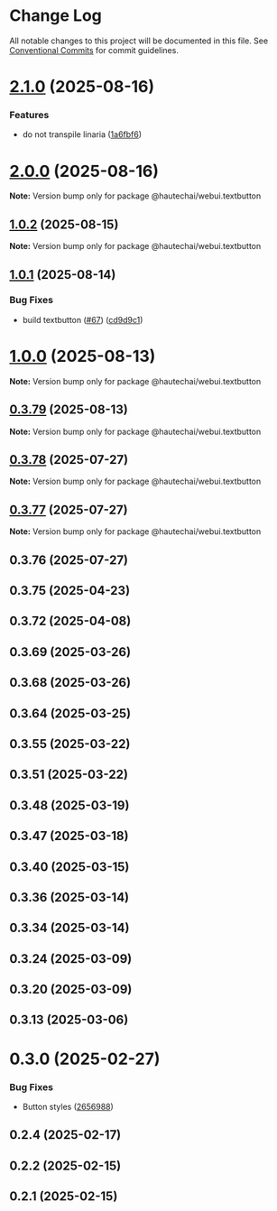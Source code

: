 # Change Log

All notable changes to this project will be documented in this file.
See [Conventional Commits](https://conventionalcommits.org) for commit guidelines.

# [2.1.0](https://github.com/HautechAI/webui/compare/@hautechai/webui.textbutton@1.0.2...@hautechai/webui.textbutton@2.1.0) (2025-08-16)

### Features

- do not transpile linaria ([1a6fbf6](https://github.com/HautechAI/webui/commit/1a6fbf6353a0e5028040006b5045170cf83f1ba0))

# [2.0.0](https://github.com/HautechAI/webui/compare/@hautechai/webui.textbutton@1.0.2...@hautechai/webui.textbutton@2.0.0) (2025-08-16)

**Note:** Version bump only for package @hautechai/webui.textbutton

## [1.0.2](https://github.com/HautechAI/webui/compare/@hautechai/webui.textbutton@1.0.1...@hautechai/webui.textbutton@1.0.2) (2025-08-15)

**Note:** Version bump only for package @hautechai/webui.textbutton

## [1.0.1](https://github.com/HautechAI/webui/compare/@hautechai/webui.textbutton@1.0.0...@hautechai/webui.textbutton@1.0.1) (2025-08-14)

### Bug Fixes

- build textbutton ([#67](https://github.com/HautechAI/webui/issues/67)) ([cd9d9c1](https://github.com/HautechAI/webui/commit/cd9d9c1cc01c2550a3f739c91aba7dce3edef42d))

# [1.0.0](https://github.com/HautechAI/webui/compare/@hautechai/webui.textbutton@0.3.79...@hautechai/webui.textbutton@1.0.0) (2025-08-13)

**Note:** Version bump only for package @hautechai/webui.textbutton

## [0.3.79](https://github.com/HautechAI/webui/compare/@hautechai/webui.textbutton@0.3.78...@hautechai/webui.textbutton@0.3.79) (2025-08-13)

**Note:** Version bump only for package @hautechai/webui.textbutton

## [0.3.78](https://github.com/HautechAI/webui/compare/@hautechai/webui.textbutton@0.3.77...@hautechai/webui.textbutton@0.3.78) (2025-07-27)

**Note:** Version bump only for package @hautechai/webui.textbutton

## [0.3.77](https://github.com/HautechAI/webui/compare/@hautechai/webui.textbutton@0.3.76...@hautechai/webui.textbutton@0.3.77) (2025-07-27)

**Note:** Version bump only for package @hautechai/webui.textbutton

## 0.3.76 (2025-07-27)

## 0.3.75 (2025-04-23)

## 0.3.72 (2025-04-08)

## 0.3.69 (2025-03-26)

## 0.3.68 (2025-03-26)

## 0.3.64 (2025-03-25)

## 0.3.55 (2025-03-22)

## 0.3.51 (2025-03-22)

## 0.3.48 (2025-03-19)

## 0.3.47 (2025-03-18)

## 0.3.40 (2025-03-15)

## 0.3.36 (2025-03-14)

## 0.3.34 (2025-03-14)

## 0.3.24 (2025-03-09)

## 0.3.20 (2025-03-09)

## 0.3.13 (2025-03-06)

# 0.3.0 (2025-02-27)

### Bug Fixes

- Button styles ([2656988](https://github.com/HautechAI/webui/commit/2656988763cfa46585598d7a8840805249487753))

## 0.2.4 (2025-02-17)

## 0.2.2 (2025-02-15)

## 0.2.1 (2025-02-15)
